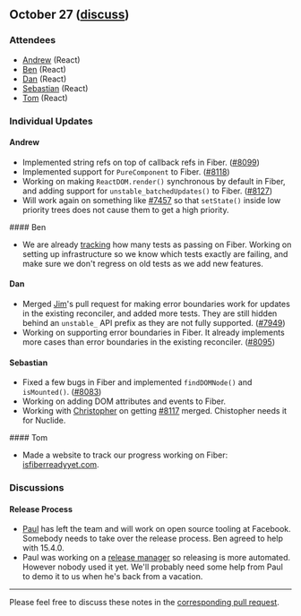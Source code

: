 ## October 27 ([discuss](https://github.com/reactjs/core-notes/pull/35))

### Attendees

* [Andrew](https://twitter.com/acdlite) (React)
* [Ben](https://twitter.com/soprano) (React)
* [Dan](https://twitter.com/dan_abramov) (React)
* [Sebastian](https://twitter.com/sebmarkbage) (React)
* [Tom](https://twitter.com/tomocchino) (React)

### Individual Updates

#### Andrew

* Implemented string refs on top of callback refs in Fiber. ([#8099](https://github.com/facebook/react/pull/8099))
* Implemented support for `PureComponent` to Fiber. ([#8118](https://github.com/facebook/react/pull/8118))
* Working on making `ReactDOM.render()` synchronous by default in Fiber, and adding support for `unstable_batchedUpdates()` to Fiber. ([#8127](https://github.com/facebook/react/pull/8127))
* Will work again on something like [#7457](https://github.com/facebook/react/pull/7457) so that `setState()` inside low priority trees does not cause them to get a high priority.

#### Ben

* We are already [tracking](https://github.com/facebook/react/blob/facts/fiber-tests.txt) how many tests as passing on Fiber. Working on setting up infrastructure so we know which tests exactly are failing, and make sure we don't regress on old tests as we add new features.

#### Dan

* Merged [Jim](https://github.com/jimfb)'s pull request for making error boundaries work for updates in the existing reconciler, and added more tests. They are still hidden behind an `unstable_` API prefix as they are not fully supported. ([#7949](https://github.com/facebook/react/pull/7949))
* Working on supporting error boundaries in Fiber. It already implements more cases than error boundaries in the existing reconciler. ([#8095](https://github.com/facebook/react/pull/8095))

#### Sebastian

* Fixed a few bugs in Fiber and implemented `findDOMNode()` and `isMounted()`. ([#8083](https://github.com/facebook/react/pull/8083))
* Working on adding DOM attributes and events to Fiber.
* Working with [Christopher](https://twitter.com/vjeux) on getting [#8117](https://github.com/facebook/react/pull/8117) merged. Chistopher needs it for Nuclide.

#### Tom

* Made a website to track our progress working on Fiber: [isfiberreadyyet.com](http://isfiberreadyyet.com/).

### Discussions

#### Release Process

* [Paul](https://twitter.com/zpao) has left the team and will work on open source tooling at Facebook. Somebody needs to take over the release process. Ben agreed to help with 15.4.0.
* Paul was working on a [release manager](https://github.com/facebook/react/pull/7330) so releasing is more automated. However nobody used it yet. We'll probably need some help from Paul to demo it to us when he's back from a vacation.


------------

Please feel free to discuss these notes in the [corresponding pull request](https://github.com/reactjs/core-notes/pull/35).
